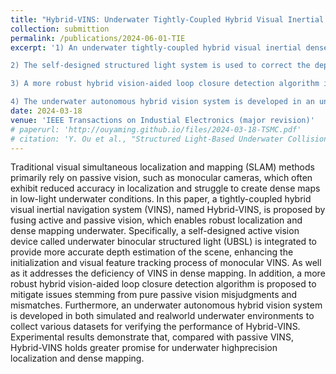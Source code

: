 ```yaml
---
title: "Hybrid-VINS: Underwater Tightly-Coupled Hybrid Visual Inertial Dense SLAM for AUV"
collection: submittion
permalink: /publications/2024-06-01-TIE
excerpt: '1) An underwater tightly-coupled hybrid visual inertial dense SLAM framework, named Hybrid-VINS, is proposed, which is more suitable for underwater scenarios. To the best of our knowledge, this is the first underwater SLAM system to utilize active vision information to assist passive vision.

2) The self-designed structured light system is used to correct the depth measurement of some features during passive vision initialization and tracking, which improves the localization accuracy. In addition, the introduction of the structured light system information realizes the VINS dense mapping, which is very rare underwater.

3) A more robust hybrid vision-aided loop closure detection algorithm is proposed to overcome the inaccuracy of purely passive vision loop factor.

4) The underwater autonomous hybrid vision system is developed in an underwater simulation environment and the real underwater world, respectively, to collect multiple datasets to validate the performance of Hybrid-VINS.'
date: 2024-03-18
venue: 'IEEE Transactions on Industial Electronics (major revision)'
# paperurl: 'http://ouyaming.github.io/files/2024-03-18-TSMC.pdf'
# citation: 'Y. Ou et al., "Structured Light-Based Underwater Collision-Free Navigation and Dense Mapping System for Refined Exploration in Unknown Dark Environments," in IEEE Transactions on Systems, Man, and Cybernetics: Systems, doi: 10.1109/TSMC.2024.3370917.'
---
```


Traditional visual simultaneous localization and mapping (SLAM) methods primarily rely on passive vision, such as monocular cameras, which often exhibit reduced accuracy in localization and struggle to create dense maps in low-light underwater conditions. In this paper, a tightly-coupled hybrid visual inertial navigation system (VINS), named Hybrid-VINS, is proposed by fusing active and passive vision, which enables robust localization and dense mapping underwater. Specifically, a self-designed active vision device called underwater binocular structured light (UBSL) is integrated to provide more accurate depth estimation of the scene, enhancing the initialization and visual feature tracking process of monocular VINS. As well as it addresses the deficiency of VINS in dense mapping. In addition, a more robust hybrid vision-aided loop closure detection algorithm is proposed to mitigate issues stemming from pure passive vision misjudgments and mismatches. Furthermore, an underwater autonomous hybrid vision system is developed in both simulated and realworld underwater environments to collect various datasets for verifying the performance of Hybrid-VINS. Experimental results demonstrate that, compared with passive VINS, Hybrid-VINS holds greater promise for underwater highprecision localization and dense mapping.
